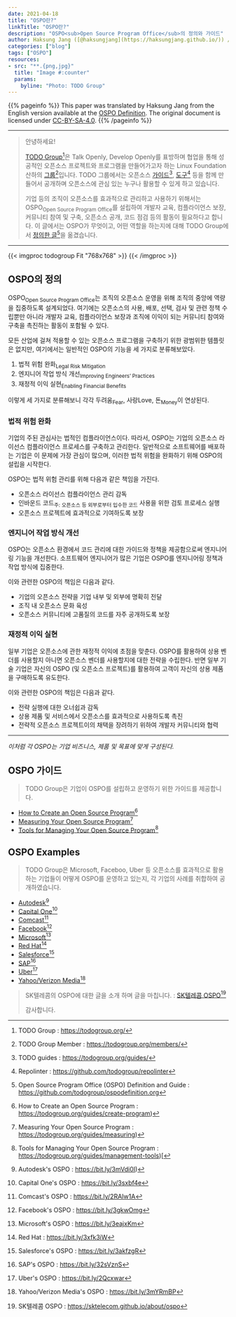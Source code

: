 ```yaml
---
date: 2021-04-18
title: "OSPO란?"
linkTitle: "OSPO란?"
description: "OSPO<sub>Open Source Program Office</sub>의 정의와 가이드"
author: Haksung Jang ([@haksungjang](https://haksungjang.github.io/)) / [CC BY 4.0](https://creativecommons.org/licenses/by/4.0/)
categories: ["blog"]
tags: ["OSPO"]
resources:
- src: "**.{png,jpg}"
  title: "Image #:counter"
  params:
    byline: "Photo: TODO Group"
---
```


{{% pageinfo %}}
This paper was translated by Haksung Jang from the English version available at the [OSPO Definition](https://github.com/todogroup/ospodefinition.org).  The original document is licensed under [CC-BY-SA-4.0](https://github.com/todogroup/ospodefinition.org/blob/master/LICENSE). 
{{% /pageinfo %}}

---

> 안녕하세요!  
> 
> [TODO Group](https://todogroup.org/)[^todogroup]은 Talk Openly, Develop Openly를 표방하며 협업을 통해 성공적인 오픈소스 프로젝트와 프로그램을 만들어가고자 하는 Linux Foundation 산하의 [그룹](https://todogroup.org/members/)[^todogroupmember]입니다. TODO 그룹에서는 오픈소스 [가이드](https://todogroup.org/guides/)[^guide], [도구](https://github.com/todogroup/repolinter)[^repolinter] 등을 함께 만들어서 공개하며 오픈소스에 관심 있는 누구나 활용할 수 있게 하고 있습니다. 
> 
> 기업 등의 조직이 오픈소스를 효과적으로 관리하고 사용하기 위해서는 OSPO<sub>Open Source Program Office</sub>를 설립하여 개발자 교육, 컴플라이언스 보장, 커뮤니티 참여 및 구축, 오픈소스 공개, 코드 점검 등의 활동이 필요하다고 합니다. 이 글에서는 OSPO가 무엇이고, 어떤 역할을 하는지에 대해 TODO Group에서 [정의한 글](https://todogroup.org/blog/ospo-definition/)[^definition]을 옮겼습니다. 

[^todogroup]: TODO Group : https://todogroup.org/
[^todogroupmember]: TODO Group Member : https://todogroup.org/members/
[^repolinter]: Repolinter : https://github.com/todogroup/repolinter
[^guide]: TODO guides : https://todogroup.org/guides/
[^definition]: Open Source Program Office (OSPO) Definition and Guide : https://github.com/todogroup/ospodefinition.org

---

{{< imgproc todogroup Fit "768x768" >}}
{{< /imgproc >}}


## OSPO의 정의

OSPO<sub>Open Source Program Office</sub>는 조직의 오픈소스 운영을 위해 조직의 중앙에 역량을 집중하도록 설계되었다. 여기에는 오픈소스의 사용, 배포, 선택, 검사 및 관련 정책 수립뿐만 아니라 개발자 교육, 컴플라이언스 보장과 조직에 이익이 되는 커뮤니티 참여와 구축을 촉진하는 활동이 포함될 수 있다. 

모든 산업에 걸쳐 적용할 수 있는 오픈소스 프로그램을 구축하기 위한 광범위한 템플릿은 없지만, 여기에서는 일반적인 OSPO의 기능을 세 가지로 분류해보았다. 
1. 법적 위험 완화<sub>Legal Risk Mitigation</sub>
2. 엔지니어 작업 방식 개선<sub>Improving Engineers’ Practices</sub>
3. 재정적 이익 실현<sub>Enabling Financial Benefits</sub>

이렇게 세 가지로 분류해보니 각각 두려움<sub>Fear</sub>, 사랑<suv>Love</sub>, 돈<sub>Money</sub>이 연상된다.

### 법적 위험 완화

기업의 주된 관심사는 법적인 컴플라이언스이다. 따라서, OSPO는 기업의 오픈소스 라이선스 컴플라이언스 프로세스를 구축하고 관리한다. 일반적으로 소프트웨어를 배포하는 기업은 이 문제에 가장 관심이 많으며, 이러한 법적 위험을 완화하기 위해 OSPO의 설립을 시작한다. 

OSPO는 법적 위험 관리를 위해 다음과 같은 책임을 가진다. 
* 오픈소스 라이선스 컴플라이언스 관리 감독
* 인바운드 코드<sub>주: 오픈소스 등 외부로부터 입수한 코드</sub> 사용을 위한 검토 프로세스 실행
* 오픈소스 프로젝트에 효과적으로 기여하도록 보장

### 엔지니어 작업 방식 개선

OSPO는 오픈소스 환경에서 코드 관리에 대한 가이드와 정책을 제공함으로써 엔지니어링 기능을 개선한다. 소프트웨어 엔지니어가 많은 기업은 OSPO를 엔지니어링 정책과 작업 방식에 집중한다. 

이와 관련한 OSPO의 책임은 다음과 같다. 

* 기업의 오픈소스 전략을 기업 내부 및 외부에 명확히 전달
* 조직 내 오픈소스 문화 육성
* 오픈소스 커뮤니티에 고품질의 코드를 자주 공개하도록 보장

### 재정적 이익 실현

일부 기업은 오픈소스에 관한 재정적 이익에 초점을 맞춘다. OSPO를 활용하여 상용 벤더를 사용할지 아니면 오픈소스 벤더를 사용할지에 대한 전략을 수립한다. 반면 일부 기술 기업은 자신의 OSPO (및 오픈소스 프로젝트)를 활용하여 고객이 자신의 상용 제품을 구매하도록 유도한다. 

이와 관련한 OSPO의 책임은 다음과 같다. 

* 전략 실행에 대한 오너쉽과 감독
* 상용 제품 및 서비스에서 오픈소스를 효과적으로 사용하도록 촉진
* 전략적 오픈소스 프로젝트이의 채택을 장려하기 위하여 개발자 커뮤니티와 협력

---

<i>이처럼 각 OSPO는 기업 비즈니스, 제품 및 목표에 맞게 구성된다. </i>


## OSPO 가이드

> TODO Group은 기업이 OSPO를 설립하고 운영하기 위한 가이드를 제공합니다. 

* [How to Create an Open Source Program](https://todogroup.org/guides/create-program)[^howtocreate]
* [Measuring Your Open Source Program](https://todogroup.org/guides/measuring)[^measuring]
* [Tools for Managing Your Open Source Program](https://todogroup.org/guides/management-tools)[^tools]

[^howtocreate]: How to Create an Open Source Program : https://todogroup.org/guides/create-program)
[^measuring]: Measuring Your Open Source Program : https://todogroup.org/guides/measuring)
[^tools]: Tools for Managing Your Open Source Program : https://todogroup.org/guides/management-tools)[


## OSPO Examples

> TODO Group은 Microsoft, Faceboo, Uber 등 오픈소스를 효과적으로 활용하는 기업들이 어떻게 OSPO를 운영하고 있는지, 각 기업의 사례를 취합하여 공개하였습니다. 

* [Autodesk](https://github.com/todogroup/todogroup.github.io/blob/master/content/en/guides/casestudies/autodesk.md)[^autodesk]
* [Capital One](https://github.com/todogroup/todogroup.github.io/blob/master/content/en/guides/casestudies/capitalone.md)[^capitalone]
* [Comcast](https://github.com/todogroup/todogroup.github.io/blob/master/content/en/guides/casestudies/comcast.md)[^comcast]
* [Facebook](https://github.com/todogroup/todogroup.github.io/blob/master/content/en/guides/casestudies/facebook.md)[^facebook]
* [Microsoft](https://github.com/todogroup/todogroup.github.io/blob/master/content/en/guides/casestudies/microsoft.md)[^microsoft]
* [Red Hat](https://github.com/todogroup/todogroup.github.io/blob/master/content/en/guides/casestudies/redhat.md)[^redhat]
* [Salesforce](https://github.com/todogroup/todogroup.github.io/blob/master/content/en/guides/casestudies/salesforce.md)[^salesforce]
* [SAP](https://github.com/todogroup/todogroup.github.io/blob/master/content/en/guides/casestudies/sap.md)[^sap]
* [Uber](https://github.com/todogroup/todogroup.github.io/blob/master/content/en/guides/casestudies/uber.md)[^uber]
* [Yahoo/Verizon Media](https://github.com/todogroup/todogroup.github.io/blob/master/content/en/guides/casestudies/oath.md)[^yahoo]

[^autodesk]: Autodesk's OSPO : https://bit.ly/3mVdi0I)
[^capitalone]: Capital One's OSPO : https://bit.ly/3sxbf4e
[^comcast]: Comcast's OSPO : https://bit.ly/2RAIw1A
[^facebook]: Facebook's OSPO : https://bit.ly/3gkwOmg
[^microsoft]: Microsoft's OSPO : https://bit.ly/3eajxKm
[^redhat]: Red Hat : https://bit.ly/3xfk3iW
[^salesforce]: Salesforce's OSPO : https://bit.ly/3akfzgR
[^sap]: SAP's OSPO : https://bit.ly/32sVznS
[^uber]: Uber's OSPO : https://bit.ly/2Qcxwar
[^yahoo]: Yahoo/Verizon Media's OSPO : https://bit.ly/3mYRmBP

> SK텔레콤의 OSPO에 대한 글을 소개 하며 글을 마칩니다. : [SK텔레콤 OSPO](https://sktelecom.github.io/about/ospo/)[^sktospo]
> 
> 감사합니다. 

[^sktospo]: SK텔레콤 OSPO : https://sktelecom.github.io/about/ospo

